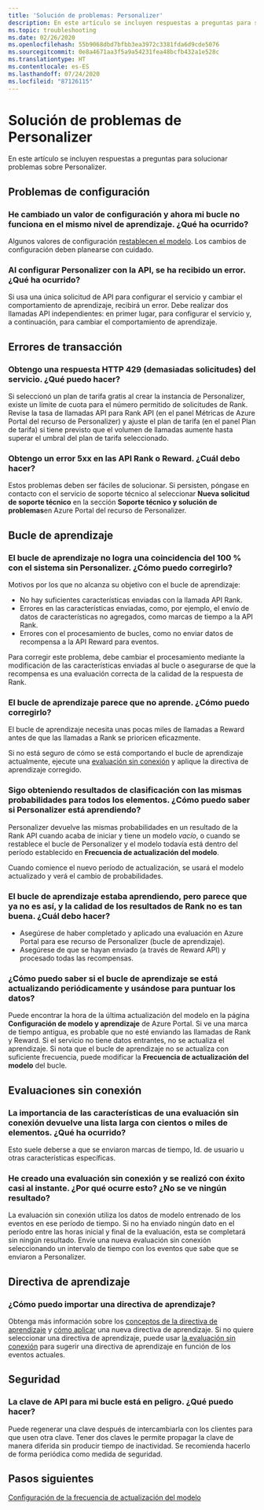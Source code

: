 ```yaml
---
title: 'Solución de problemas: Personalizer'
description: En este artículo se incluyen respuestas a preguntas para solucionar problemas sobre Personalizer.
ms.topic: troubleshooting
ms.date: 02/26/2020
ms.openlocfilehash: 55b9068dbd7bfbb3ea3972c3381fda6d9cde5076
ms.sourcegitcommit: 0e8a4671aa3f5a9a54231fea48bcfb432a1e528c
ms.translationtype: HT
ms.contentlocale: es-ES
ms.lasthandoff: 07/24/2020
ms.locfileid: "87126115"
---
```

# <a name="personalizer-troubleshooting"></a>Solución de problemas de Personalizer

En este artículo se incluyen respuestas a preguntas para solucionar problemas sobre Personalizer.

## <a name="configuration-issues"></a>Problemas de configuración

### <a name="i-changed-a-configuration-setting-and-now-my-loop-isnt-performing-at-the-same-learning-level-what-happened"></a>He cambiado un valor de configuración y ahora mi bucle no funciona en el mismo nivel de aprendizaje. ¿Qué ha ocurrido?

Algunos valores de configuración [restablecen el modelo](how-to-settings.md#settings-that-include-resetting-the-model). Los cambios de configuración deben planearse con cuidado.

### <a name="when-configuring-personalizer-with-the-api-i-received-an-error-what-happened"></a>Al configurar Personalizer con la API, se ha recibido un error. ¿Qué ha ocurrido?

Si usa una única solicitud de API para configurar el servicio y cambiar el comportamiento de aprendizaje, recibirá un error. Debe realizar dos llamadas API independientes: en primer lugar, para configurar el servicio y, a continuación, para cambiar el comportamiento de aprendizaje.

## <a name="transaction-errors"></a>Errores de transacción

### <a name="i-get-an-http-429-too-many-requests-response-from-the-service-what-can-i-do"></a>Obtengo una respuesta HTTP 429 (demasiadas solicitudes) del servicio. ¿Qué puedo hacer?

Si seleccionó un plan de tarifa gratis al crear la instancia de Personalizer, existe un límite de cuota para el número permitido de solicitudes de Rank. Revise la tasa de llamadas API para Rank API (en el panel Métricas de Azure Portal del recurso de Personalizer) y ajuste el plan de tarifa (en el panel Plan de tarifa) si tiene previsto que el volumen de llamadas aumente hasta superar el umbral del plan de tarifa seleccionado.

### <a name="im-getting-a-5xx-error-on-rank-or-reward-apis-what-should-i-do"></a>Obtengo un error 5xx en las API Rank o Reward. ¿Cuál debo hacer?

Estos problemas deben ser fáciles de solucionar. Si persisten, póngase en contacto con el servicio de soporte técnico al seleccionar **Nueva solicitud de soporte técnico** en la sección **Soporte técnico y solución de problemas**en Azure Portal del recurso de Personalizer.

## <a name="learning-loop"></a>Bucle de aprendizaje

### <a name="the-learning-loop-doesnt-attain-a-100-match-to-the-system-without-personalizer-how-do-i-fix-this"></a>El bucle de aprendizaje no logra una coincidencia del 100 % con el sistema sin Personalizer. ¿Cómo puedo corregirlo?

Motivos por los que no alcanza su objetivo con el bucle de aprendizaje:
* No hay suficientes características enviadas con la llamada API Rank.
* Errores en las características enviadas, como, por ejemplo, el envío de datos de características no agregados, como marcas de tiempo a la API Rank.
* Errores con el procesamiento de bucles, como no enviar datos de recompensa a la API Reward para eventos.

Para corregir este problema, debe cambiar el procesamiento mediante la modificación de las características enviadas al bucle o asegurarse de que la recompensa es una evaluación correcta de la calidad de la respuesta de Rank.

### <a name="the-learning-loop-doesnt-seem-to-learn-how-do-i-fix-this"></a>El bucle de aprendizaje parece que no aprende. ¿Cómo puedo corregirlo?

El bucle de aprendizaje necesita unas pocas miles de llamadas a Reward antes de que las llamadas a Rank se prioricen eficazmente.

Si no está seguro de cómo se está comportando el bucle de aprendizaje actualmente, ejecute una [evaluación sin conexión](concepts-offline-evaluation.md) y aplique la directiva de aprendizaje corregido.

### <a name="i-keep-getting-rank-results-with-all-the-same-probabilities-for-all-items-how-do-i-know-personalizer-is-learning"></a>Sigo obteniendo resultados de clasificación con las mismas probabilidades para todos los elementos. ¿Cómo puedo saber si Personalizer está aprendiendo?

Personalizer devuelve las mismas probabilidades en un resultado de la Rank API cuando acaba de iniciar y tiene un modelo _vacío_, o cuando se restablece el bucle de Personalizer y el modelo todavía está dentro del período establecido en **Frecuencia de actualización del modelo**.

Cuando comience el nuevo período de actualización, se usará el modelo actualizado y verá el cambio de probabilidades.

### <a name="the-learning-loop-was-learning-but-seems-to-not-learn-anymore-and-the-quality-of-the-rank-results-isnt-that-good-what-should-i-do"></a>El bucle de aprendizaje estaba aprendiendo, pero parece que ya no es así, y la calidad de los resultados de Rank no es tan buena. ¿Cuál debo hacer?

* Asegúrese de haber completado y aplicado una evaluación en Azure Portal para ese recurso de Personalizer (bucle de aprendizaje).
* Asegúrese de que se hayan enviado (a través de Reward API) y procesado todas las recompensas.

### <a name="how-do-i-know-that-the-learning-loop-is-getting-updated-regularly-and-is-used-to-score-my-data"></a>¿Cómo puedo saber si el bucle de aprendizaje se está actualizando periódicamente y usándose para puntuar los datos?

Puede encontrar la hora de la última actualización del modelo en la página **Configuración de modelo y aprendizaje** de Azure Portal. Si ve una marca de tiempo antigua, es probable que no esté enviando las llamadas de Rank y Reward. Si el servicio no tiene datos entrantes, no se actualiza el aprendizaje. Si nota que el bucle de aprendizaje no se actualiza con suficiente frecuencia, puede modificar la **Frecuencia de actualización del modelo** del bucle.

## <a name="offline-evaluations"></a>Evaluaciones sin conexión

### <a name="an-offline-evaluations-feature-importance-returns-a-long-list-with-hundreds-or-thousands-of-items-what-happened"></a>La importancia de las características de una evaluación sin conexión devuelve una lista larga con cientos o miles de elementos. ¿Qué ha ocurrido?

Esto suele deberse a que se enviaron marcas de tiempo, Id. de usuario u otras características específicas.

### <a name="i-created-an-offline-evaluation-and-it-succeeded-almost-instantly-why-is-that-i-dont-see-any-results"></a>He creado una evaluación sin conexión y se realizó con éxito casi al instante. ¿Por qué ocurre esto? ¿No se ve ningún resultado?

La evaluación sin conexión utiliza los datos de modelo entrenado de los eventos en ese período de tiempo. Si no ha enviado ningún dato en el período entre las horas inicial y final de la evaluación, esta se completará sin ningún resultado. Envíe una nueva evaluación sin conexión seleccionando un intervalo de tiempo con los eventos que sabe que se enviaron a Personalizer.

## <a name="learning-policy"></a>Directiva de aprendizaje

### <a name="how-do-i-import-a-learning-policy"></a>¿Cómo puedo importar una directiva de aprendizaje?

Obtenga más información sobre los [conceptos de la directiva de aprendizaje](concept-active-learning.md#understand-learning-policy-settings) y [cómo aplicar](how-to-manage-model.md) una nueva directiva de aprendizaje. Si no quiere seleccionar una directiva de aprendizaje, puede usar [la evaluación sin conexión](how-to-offline-evaluation.md) para sugerir una directiva de aprendizaje en función de los eventos actuales.


## <a name="security"></a>Seguridad

### <a name="the-api-key-for-my-loop-has-been-compromised-what-can-i-do"></a>La clave de API para mi bucle está en peligro. ¿Qué puedo hacer?

Puede regenerar una clave después de intercambiarla con los clientes para que usen otra clave. Tener dos claves le permite propagar la clave de manera diferida sin producir tiempo de inactividad. Se recomienda hacerlo de forma periódica como medida de seguridad.


## <a name="next-steps"></a>Pasos siguientes

[Configuración de la frecuencia de actualización del modelo](how-to-settings.md#model-update-frequency)